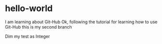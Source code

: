 # hello-world
I am learning about Git-Hub
Ok, following the tutorial for learning how to use Git-Hub
this is my second branch

Dim my test as Integer
